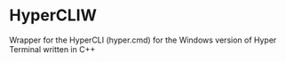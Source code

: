 # HyperCLIW
Wrapper for the HyperCLI (hyper.cmd) for the Windows version of Hyper Terminal written in C++
